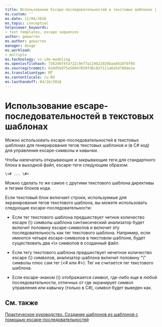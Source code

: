 ```yaml
---
title: Использование Escape-последовательностей в текстовых шаблонах | Документы Microsoft
ms.custom: ''
ms.date: 11/04/2016
ms.topic: conceptual
helpviewer_keywords:
- text templates, escape sequences
author: gewarren
ms.author: gewarren
manager: douge
ms.workload:
- multiple
ms.technology: vs-ide-modeling
ms.openlocfilehash: 7362d6f4fa722c9ef7a119b22028baad418fbf85
ms.sourcegitcommit: 6a9d5bd75e50947659fd6c837111a6a547884e2a
ms.translationtype: MT
ms.contentlocale: ru-RU
ms.lasthandoff: 04/16/2018
---
```

# <a name="using-escape-sequences-in-text-templates"></a>Использование escape-последовательностей в текстовых шаблонах
Можно использовать escape-последовательностей в текстовых шаблонах для генерирования тегов текстовых шаблонов и (в C# код) для управления escape-символы и кавычки.  
  
 Чтобы напечатать открывающие и закрывающие теги для стандартного блока в выходной файл, escape-теги следующим образом:  
  
```  
\<# ... \#>  
```  
  
 Можно сделать то же самое с другими текстового шаблона директивы и тегами блоков кода.  
  
 Если текстовый блок включает строки, используемые для экранирования тегов текстового шаблона, вы можете использовать следующие escape-последовательности:  
  
-   Если тег текстового шаблона предшествует четное количество escape (\\) символы шаблона синтаксический анализатор будет включит половину escape-символов и включит эту последовательность как тег текстового шаблона. Например, если имеются четыре escape-символов в текстовом шаблоне, будет существовать два «\\» символов в созданный файл.  
  
-   Если тегу текстового шаблона предшествует нечетное количество escape (\\) символов, анализатор шаблона включит половину "\\" символы плюс сам тег (\<# или #>). Тег не считается тег текстового шаблона.  
  
-   Если escape-знаком (\\) отображается символ, где-либо еще в любой последовательности, отличных от где экранирует символ управления или кавычку (только в C#), символ будет выведен как.  
  
## <a name="see-also"></a>См. также  
 [Практическое руководство. Создание шаблонов из шаблонов с помощью escape-последовательностей](../modeling/how-to-generate-templates-from-templates-by-using-escape-sequences.md)